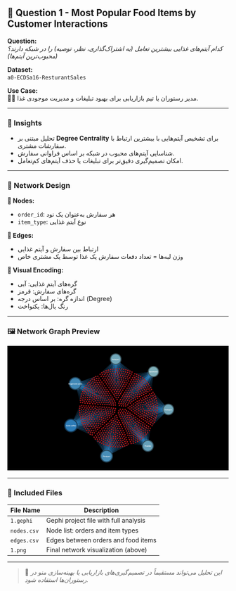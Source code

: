## 🍔 Question 1 - Most Popular Food Items by Customer Interactions

**Question:**  
*کدام آیتم‌های غذایی بیشترین تعامل (به اشتراک‌گذاری، نظر، توصیه) را در شبکه دارند؟ (محبوب‌ترین آیتم‌ها)*

**Dataset:**  
`a0-ECDSa16-ResturantSales`

**Use Case:**  
👨‍🍳 مدیر رستوران یا تیم بازاریابی برای بهبود تبلیغات و مدیریت موجودی غذا.

---

### 🧠 Insights

- تحلیل مبتنی بر **Degree Centrality** برای تشخیص آیتم‌هایی با بیشترین ارتباط با سفارشات مشتری.
- شناسایی آیتم‌های محبوب در شبکه بر اساس فراوانی سفارش.
- امکان تصمیم‌گیری دقیق‌تر برای تبلیغات یا حذف آیتم‌های کم‌تعامل.

---

### 🧾 Network Design

**🔵 Nodes:**  
- `order_id`: هر سفارش به‌عنوان یک نود  
- `item_type`: نوع آیتم غذایی

**🔗 Edges:**  
- ارتباط بین سفارش و آیتم غذایی  
- وزن لبه‌ها = تعداد دفعات سفارش یک غذا توسط یک مشتری خاص

**🎨 Visual Encoding:**  
- گره‌های آیتم غذایی: آبی  
- گره‌های سفارش: قرمز  
- اندازه گره: بر اساس درجه (Degree)  
- رنگ یال‌ها: یکنواخت

---

### 🖼️ Network Graph Preview

![Food Popularity Network](./1.png)

---

### 📁 Included Files

| File Name     | Description                                 |
|---------------|---------------------------------------------|
| `1.gephi`     | Gephi project file with full analysis       |
| `nodes.csv`   | Node list: orders and item types            |
| `edges.csv`   | Edges between orders and food items         |
| `1.png`       | Final network visualization (above)         |

---

> 📌 *این تحلیل می‌تواند مستقیماً در تصمیم‌گیری‌های بازاریابی یا بهینه‌سازی منو در رستوران‌ها استفاده شود.*


